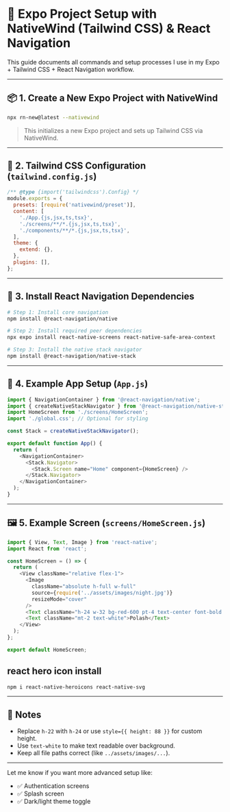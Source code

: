 # 🚀 Expo Project Setup with NativeWind (Tailwind CSS) & React Navigation

This guide documents all commands and setup processes I use in my Expo + Tailwind CSS + React Navigation workflow.

---

## 📦 1. Create a New Expo Project with NativeWind

```bash
npx rn-new@latest --nativewind
```

> This initializes a new Expo project and sets up Tailwind CSS via NativeWind.

---

## 🎨 2. Tailwind CSS Configuration (`tailwind.config.js`)

```js
/** @type {import('tailwindcss').Config} */
module.exports = {
  presets: [require('nativewind/preset')],
  content: [
    './App.{js,jsx,ts,tsx}',
    './screens/**/*.{js,jsx,ts,tsx}',
    './components/**/*.{js,jsx,ts,tsx}',
  ],
  theme: {
    extend: {},
  },
  plugins: [],
};
```

---

## 🔗 3. Install React Navigation Dependencies

```bash
# Step 1: Install core navigation
npm install @react-navigation/native

# Step 2: Install required peer dependencies
npx expo install react-native-screens react-native-safe-area-context

# Step 3: Install the native stack navigator
npm install @react-navigation/native-stack
```

---

## 🧠 4. Example App Setup (`App.js`)

```js
import { NavigationContainer } from '@react-navigation/native';
import { createNativeStackNavigator } from '@react-navigation/native-stack';
import HomeScreen from './screens/HomeScreen';
import './global.css'; // Optional for styling

const Stack = createNativeStackNavigator();

export default function App() {
  return (
    <NavigationContainer>
      <Stack.Navigator>
        <Stack.Screen name="Home" component={HomeScreen} />
      </Stack.Navigator>
    </NavigationContainer>
  );
}
```

---

## 🖼️ 5. Example Screen (`screens/HomeScreen.js`)

```js
import { View, Text, Image } from 'react-native';
import React from 'react';

const HomeScreen = () => {
  return (
    <View className="relative flex-1">
      <Image
        className="absolute h-full w-full"
        source={require('../assets/images/night.jpg')}
        resizeMode="cover"
      />
      <Text className="h-24 w-32 bg-red-600 pt-4 text-center font-bold text-white">HomeScreen</Text>
      <Text className="mt-2 text-white">Polash</Text>
    </View>
  );
};

export default HomeScreen;
```

## react hero icon install

```bash
npm i react-native-heroicons react-native-svg
```

---

## 📝 Notes

- Replace `h-22` with `h-24` or use `style={{ height: 88 }}` for custom height.
- Use `text-white` to make text readable over background.
- Keep all file paths correct (like `../assets/images/...`).

---

Let me know if you want more advanced setup like:

- ✅ Authentication screens
- ✅ Splash screen
- ✅ Dark/light theme toggle
